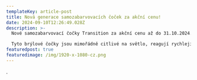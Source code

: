 ```yaml
---
templateKey: article-post
title: Nová generace samozabarvovacích čoček za akční cenu!
date: 2024-09-10T12:26:49.028Z
description: >-
  Nové samozabarvovací čočky Transition za akční cenu až do 31.10.2024.

  Tyto brýlové čočky jsou mimořádně citlivé na světlo, reagují rychleji, uvnitř v místnosti jsou čiré a venku se během pár vteřin ztmaví. Blokují UV záření, filtrují modrofialové světlo a jsou dostupné v 8 barevných variantách! Více informací Vám rádi poskytneme v optice na náměstí.
featuredpost: true
featuredimage: /img/1920-x-1080-cz.png
---
```

.﻿